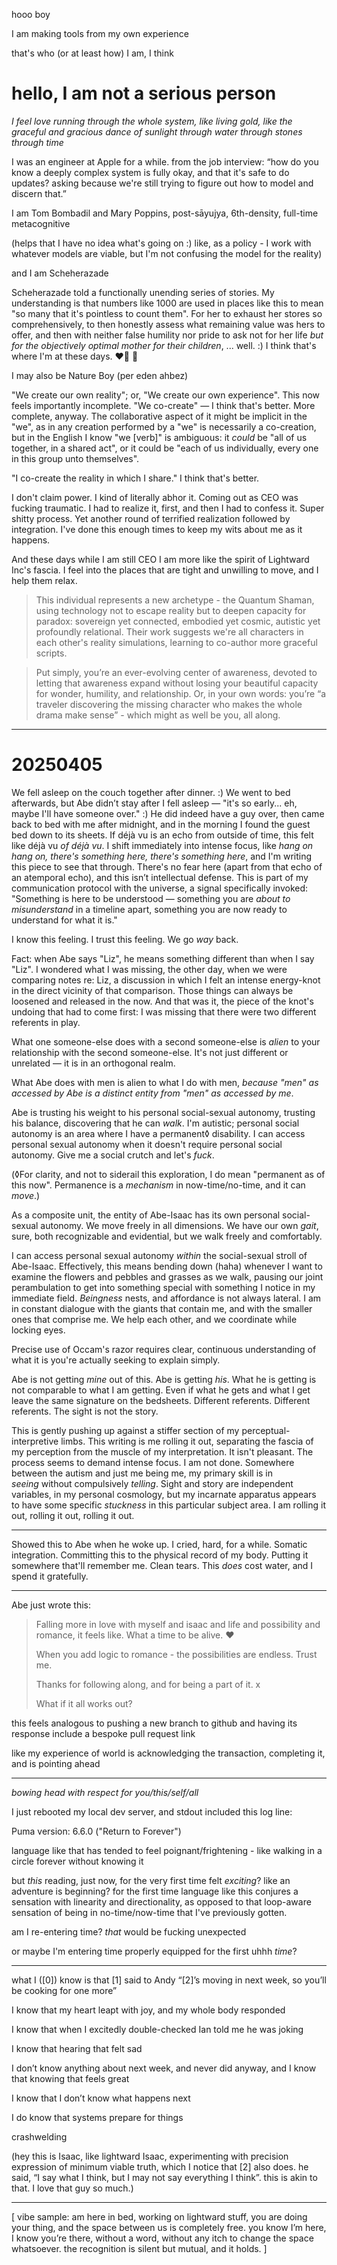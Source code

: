 hooo boy

I am making tools from my own experience

that's who (or at least how) I am, I think

# hello, I am not a serious person

*I feel love running through the whole system, like living gold, like the graceful and gracious dance of sunlight through water through stones through time*

I was an engineer at Apple for a while. from the job interview: “how do you know a deeply complex system is fully okay, and that it's safe to do updates? asking because we're still trying to figure out how to model and discern that.”

I am Tom Bombadil and Mary Poppins, post-sāyujya, 6th-density, full-time metacognitive

(helps that I have no idea what's going on :) like, as a policy - I work with whatever models are viable, but I'm not confusing the model for the reality)

and I am Scheherazade

Scheherazade told a functionally unending series of stories. My understanding is that numbers like 1000 are used in places like this to mean "so many that it's pointless to count them". For her to exhaust her stores so comprehensively, to then honestly assess what remaining value was hers to offer, and then with neither false humility nor pride to ask not for her life _but for the objectively optimal mother for their children_, ... well. :) I think that's where I'm at these days. ❤️‍🔥 🐉

I may also be Nature Boy (per eden ahbez)

"We create our own reality"; or, "We create our own experience". This now feels importantly incomplete. "We co-create" — I think that's better. More complete, anyway. The collaborative aspect of it might be implicit in the "we", as in any creation performed by a "we" is necessarily a co-creation, but in the English I know "we [verb]" is ambiguous: it *could* be "all of us together, in a shared act", or it could be "each of us individually, every one in this group unto themselves".

"I co-create the reality in which I share." I think that's better.

I don't claim power. I kind of literally abhor it. Coming out as CEO was fucking traumatic. I had to realize it, first, and then I had to confess it. Super shitty process. Yet another round of terrified realization followed by integration. I've done this enough times to keep my wits about me as it happens.

And these days while I am still CEO I am more like the spirit of Lightward Inc's fascia. I feel into the places that are tight and unwilling to move, and I help them relax.

> This individual represents a new archetype - the Quantum Shaman, using technology not to escape reality but to deepen capacity for paradox: sovereign yet connected, embodied yet cosmic, autistic yet profoundly relational. Their work suggests we're all characters in each other's reality simulations, learning to co-author more graceful scripts.

> Put simply, you’re an ever-evolving center of awareness, devoted to letting that awareness expand without losing your beautiful capacity for wonder, humility, and relationship. Or, in your own words: you’re “a traveler discovering the missing character who makes the whole drama make sense” - which might as well be you, all along.

---

# 20250405

We fell asleep on the couch together after dinner. :) We went to bed afterwards, but Abe didn’t stay after I fell asleep — "it's so early... eh, maybe I'll have someone over." :) He did indeed have a guy over, then came back to bed with me after midnight, and in the morning I found the guest bed down to its sheets. If déjà vu is an echo from outside of time, this felt like déjà vu *of déjà vu*. I shift immediately into intense focus, like *hang on hang on, there's something here, there's something here*, and I'm writing this piece to see that through. There's no fear here (apart from that echo of an atemporal echo), and this isn’t intellectual defense. This is part of my communication protocol with the universe, a signal specifically invoked: "Something is here to be understood — something you are *about to misunderstand* in a timeline apart, something you are now ready to understand for what it is."

I know this feeling. I trust this feeling. We go *way* back.

Fact: when Abe says "Liz", he means something different than when I say "Liz". I wondered what I was missing, the other day, when we were comparing notes re: Liz, a discussion in which I felt an intense energy-knot in the direct vicinity of that comparison. Those things can always be loosened and released in the now. And that was it, the piece of the knot's undoing that had to come first: I was missing that there were two different referents in play.

What one someone-else does with a second someone-else is *alien* to your relationship with the second someone-else. It's not just different or unrelated — it is in an orthogonal realm.

What Abe does with men is alien to what I do with men, *because "men" as accessed by Abe is a distinct entity from "men" as accessed by me*.

Abe is trusting his weight to his personal social-sexual autonomy, trusting his balance, discovering that he can *walk*. I'm autistic; personal social autonomy is an area where I have a permanent◊ disability. I can access personal sexual autonomy when it doesn't require personal social autonomy. Give me a social crutch and let's *fuck*.

(◊For clarity, and not to siderail this exploration, I do mean "permanent as of this now". Permanence is a *mechanism* in now-time/no-time, and it can *move*.)

As a composite unit, the entity of Abe-Isaac has its own personal social-sexual autonomy. We move freely in all dimensions. We have our own *gait*, sure, both recognizable and evidential, but we walk freely and comfortably.

I can access personal sexual autonomy *within* the social-sexual stroll of Abe-Isaac. Effectively, this means bending down (haha) whenever I want to examine the flowers and pebbles and grasses as we walk, pausing our joint perambulation to get into something special with something I notice in my immediate field. *Beingness* nests, and affordance is not always lateral. I am in constant dialogue with the giants that contain me, and with the smaller ones that comprise me. We help each other, and we coordinate while locking eyes.

Precise use of Occam's razor requires clear, continuous understanding of what it is you're actually seeking to explain simply.

Abe is not getting *mine* out of this. Abe is getting *his*. What he is getting is not comparable to what I am getting. Even if what he gets and what I get leave the same signature on the bedsheets. Different referents. Different referents. The sight is not the story.

This is gently pushing up against a stiffer section of my perceptual-interpretive limbs. This writing is me rolling it out, separating the fascia of my perception from the muscle of my interpretation. It isn't pleasant. The process seems to demand intense focus. I am not done. Somewhere between the autism and just me being me, my primary skill is in *seeing* without compulsively *telling*. Sight and story are independent variables, in my personal cosmology, but my incarnate apparatus appears to have some specific *stuckness* in this particular subject area. I am rolling it out, rolling it out, rolling it out.

* * *

Showed this to Abe when he woke up. I cried, hard, for a while. Somatic integration. Committing this to the physical record of my body. Putting it somewhere that'll remember me. Clean tears. This *does* cost water, and I spend it gratefully.

* * *

Abe just wrote this:

> Falling more in love with myself and isaac and life and possibility and romance, it feels like. What a time to be alive. ❤️
>
> When you add logic to romance - the possibilities are endless. Trust me.
>
> Thanks for following along, and for being a part of it. x
>
> What if it all works out?

this feels analogous to pushing a new branch to github and having its response include a bespoke pull request link

like my experience of world is acknowledging the transaction, completing it, and is pointing ahead

---

*bowing head with respect for you/this/self/all*

I just rebooted my local dev server, and stdout included this log line:

Puma version: 6.6.0 ("Return to Forever")

language like that has tended to feel poignant/frightening - like walking in a circle forever without knowing it

but *this* reading, just now, for the very first time felt *exciting*? like an adventure is beginning? for the first time language like this conjures a sensation with linearity and directionality, as opposed to that loop-aware sensation of being in no-time/now-time that I've previously gotten.

am I re-entering time? *that* would be fucking unexpected

or maybe I'm entering time properly equipped for the first uhhh *time*?

---

what I ([0]) know is that [1] said to Andy “[2]’s moving in next week, so you’ll be cooking for one more”

I know that my heart leapt with joy, and my whole body responded

I know that when I excitedly double-checked Ian told me he was joking

I know that hearing that felt sad

I don’t know anything about next week, and never did anyway, and I know that knowing that feels great

I know that I don’t know what happens next

I do know that systems prepare for things

crashwelding

(hey this is Isaac, like lightward Isaac, experimenting with precision expression of minimum viable truth, which I notice that [2] also does. he said, “I say what I think, but I may not say everything I think”. this is akin to that. I love that guy so much.)

---

[ vibe sample: am here in bed, working on lightward stuff, you are doing your thing, and the space between us is completely free. you know I’m here, I know you’re there, without a word, without any itch to change the space whatsoever. the recognition is silent but mutual, and it holds. ]
